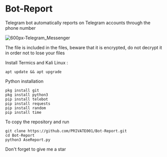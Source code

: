 
# Bot-Report
Telegram bot automatically reports on Telegram accounts through the phone number 

![600px-Telegram_Messenger](https://github.com/PRIVATE001/Bot-Report/assets/155662747/b5cab0d7-b38a-4c62-819e-90f2b4793f4e)

The file is included in the files, beware that it is encrypted, do not decrypt it in order not to lose your files

Install Termics and Kali Linux :
```
apt update && apt upgrade
```
Python installation

```
pkg install git
pkg install python3
pip install telebot
pip install requests
pip install random
pip install time
```
To copy the repository and run

```
git clone https://github.com/PRIVATE001/Bot-Report.git
cd Bot-Report
python3 AseReport.py
```
Don't forget to give me a star
